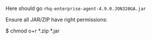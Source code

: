 Here should go `rhq-enterprise-agent-4.9.0.JON320GA.jar`

Ensure all JAR/ZIP have right permissions:

$ chmod o+r *.zip *.jar
